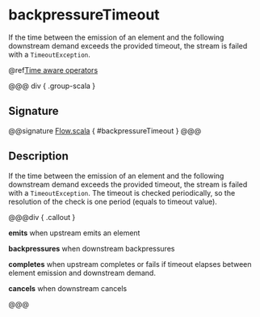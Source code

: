 # backpressureTimeout

If the time between the emission of an element and the following downstream demand exceeds the provided timeout, the stream is failed with a `TimeoutException`.

@ref[Time aware operators](../index.md#time-aware-operators)

@@@ div { .group-scala }
## Signature

@@signature [Flow.scala](/akka-stream/src/main/scala/akka/stream/scaladsl/Flow.scala) { #backpressureTimeout }
@@@


## Description

If the time between the emission of an element and the following downstream demand exceeds the provided timeout,
the stream is failed with a `TimeoutException`. The timeout is checked periodically, so the resolution of the
check is one period (equals to timeout value).


@@@div { .callout }

**emits** when upstream emits an element

**backpressures** when downstream backpressures

**completes** when upstream completes or fails if timeout elapses between element emission and downstream demand.

**cancels** when downstream cancels

@@@


